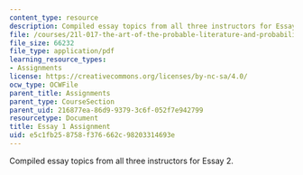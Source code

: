 ```yaml
---
content_type: resource
description: Compiled essay topics from all three instructors for Essay 2.
file: /courses/21l-017-the-art-of-the-probable-literature-and-probability-spring-2008/e5c1fb258758f376662c98203314693e_essay1_compiled.pdf
file_size: 66232
file_type: application/pdf
learning_resource_types:
- Assignments
license: https://creativecommons.org/licenses/by-nc-sa/4.0/
ocw_type: OCWFile
parent_title: Assignments
parent_type: CourseSection
parent_uid: 216877ea-86d9-9379-3c6f-052f7e942799
resourcetype: Document
title: Essay 1 Assignment
uid: e5c1fb25-8758-f376-662c-98203314693e
---
```

Compiled essay topics from all three instructors for Essay 2.